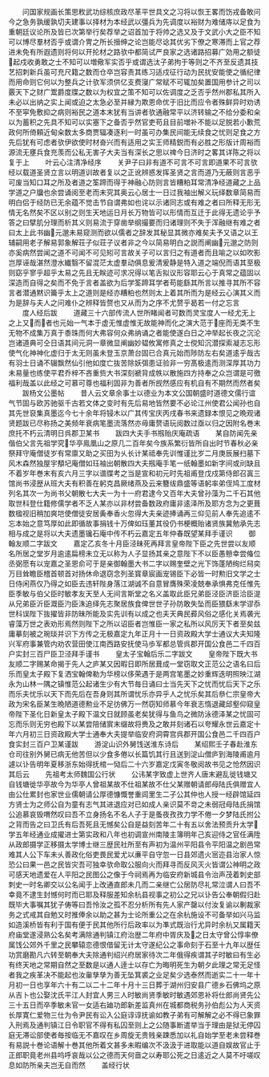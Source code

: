 <!-- { "loadSidebar": true } -->
　　问国家规画长策思敉武功综核庶政尽革平世具文之习将以恢王畧而饬戎备敢问今之急务孰缓孰切夫建事以择材为本经武以彊兵为先调度以裕财为难储庤以足食为重朝廷议论所及皆已次第举行矣荐举之诏首加于将帅之选又及于文武小大之臣不知可以博尽羣材否乎或谓介冑之所长搢绅之论岂能尽谂其优劣下僚之寒滞而上官之荐进未免有所遐遗则将何以开抡材之路欤中都简试严良家之选诸路招募广効用之额徒起戍收勇敢之士不知可以増儆军实否乎或谓选汰子弟拘于等则之不齐至反遗其技艺招刺新兵虽可充尺籍之数而仓卒岂容责其练习适戍征行动为民扰安能使之循纪律而用命则它何以为整兵之计欤军须供亿支费寖广常赋不可辄加矣置国用参计之司以覈天下之财广鬻爵度牒之数以为权宜之策不知可以佐调度之乏否乎然州郡私其所入未必以出纳之实上闻或迫之太急必至并縁为欺恩命优于旧比而应令者殊鲜异时劝诱不至寜免敷抑之病则裕民之道本末犹有当讲者欤通融常平以济转输之不给分委和籴以为蓄积之先具不知可以实塞下之备否乎然官吏苟且目前増补不能以足脱若小歉荒政何所倚頼近甸籴数太多商贾辐凑逐利一时虽可办集民间能无续食之忧则足食之方先后犹有可虑者欤伊欲使时材奋兴而有适用之实王师精鋭而有必胜之形版计周裕而源流无壅兵食充羡而公私无害子大夫当有深长之思以禆今日济时之畧其详陈之将以复于上
　　叶云心注清净经序
　　关尹子曰非有道不可言不可言即道果不可言欤经以载道圣贤立言以明道训故者复以之正讹辨惑发挥圣贤之言而道乃无蔽则言恶乎可废当知口耳之所及者道之筌蹄而得于神融心防则言皆糟粕耳常清净经道藏之上品学道之户牖也余尝诵阅至老而未究其奥云心居士一日过我袖出解义玩绎数章简易而明白侣于经防已无余蕴不觉击节自谓弗如也诧以示诸同志或有难之者曰所释无形无情无名然矣不区以别之则生天地运日月长万物皆可以形情而互迁于此得无遗论乎予答之曰擘肌分理而析其义则易流于穿凿举纲撮要而归诸理则不失于浑融继有难之者曰太上此书幽元邈未易窥测而欲以儒者之辞发其秘显其微亦难矣夫予又语之以王辅嗣用老子解易郭象解荘子似荘子议者非之今以简易明白之説而阐幽元邈之防则亦奚病然尝闻之道不可闻不可见矧可言故关子可以言归之有道者而且喻之以如吹影岂厚诬哉湛然澄水纎翳不留混茫太虚羣动俱息爰清爰静是特入道之端倪而语其至极则窈乎寥乎超乎太易之先且无眹迹可求况得以笔舌拟议形容耶云心于真常之蕴固以深造而自得之矣而不免于言者盖欲为后学筌蹄耳学者苟能繇其所言以推寻其所不容言者潜通黙识籥乎太上之道则是经亦糟粕也然则太上着其所而为是经云心演其义而为是辞与夫人之问难仆之辨释皆赘也又从而为之序不尤赘乎曷若一付之忘言
　　度人经后跋
　　道藏三十六部传流人世所睹闻者可数而灵宝度人一经尤无上之上又而者也元始一气本于虚无惟虚惟无故能神而化之演大范于座而无类不生无物不成集万真于黍珠而何大弗容何众弗纳诵之者能使遂白日之冲举起长夜之沉沦岂诸道典可仝日语其间元洞一章微显阐幽妙韫攸寓修真之士傥知沉潜探索凝志忘形使气化神神化虚归于太无则虽未登玉京萧台固已合真元始而陟防左右矣道逺乎哉古有羽士日诵不辍飘然仙引他如度亡抜苦除妖弭患证验非一穷髙极逺而测深厚其功力未易量也练使平君乔梓不吝重赀大书深刻褫背成帙以散施四方持奉之众岂谓是可徼福利哉盖以此经之可慕可尊也福利固非为善者所觊然感应有机自有不期然而然者矣
　　跋杨文公墨帖
　　昔人云文章余事士以德业为本文公国朝盛时道德文儒行谊气节固与欧苏驰驱千古若文体之变时有先后易地皆然要不必论江州使君公闻孙也自其先世裒集真墨迄今七十余年将锓木以广其传宝庆丙戌春书来遗録本恨见之晩观诸贤题跋已尽称扬之美频年衰病笔墨流落然亦毋庸赘语玩阅数过亟以归之因附名巻末庶托不朽云清明日呉郡卫某书
　　跋四大夫手书剏贻庆庵疏语
　　某自防闻先亲偕伯父言先祖学究华亭鳯凰山之原几二百年矣今族系繁衍皆所自出时节春秋必亲祭拜守庵僧徒岁有常廪又助之买田为乆长计某祗奉先训惟谨比岁二月庚辰展扫墓下风木森然独屋宇頺圮庵僧如珏袖出朝散四大夫剏庵手笔一纸翰墨如新字间或刓缺且不着岁年巻末有亥六月三字以谱牒考之当是宣和初元时先祖甫登戊戍第侍郎召寘三馆尚书浸歴从班大夫有积善在躬克昌厥绪燕及云来簪绂鼎盛等语躬率弟侄鸠工度材列名其次一为尚书父朝散七大夫一为十一府君逮今又百年大夫曾孙藻为二千石其他取世科登仕籍修儒学者不乏人某亦以非材尝备数政府庸非逺泽所及耶方念为之更葺数楹视旧稍加爽垲使僧徒安居夤奉香火忽得大夫亲迹捧诵再三仰见前人奉先追逺不忘本始之意笃厚如此即循故事捐钱十万俾如珏董其役仍书梗概贻诸贤族冀勉承先志相与成之是将以大夫遗墨镵石庵中传不朽云嘉定五年仲春既望某拜手谨识
　　御翰友顺二字跋文
　　嘉定乙亥冬十月臣泾昧死再拜言皇帝陛下臣之先世尝以友顺名所居之堂岁月逾逺扁榜未立无以称为人子显扬其亲之意陛下不以臣愚戅幸尝偹位丞弼愿有以宠嘉之圣恩俞可于是亲御翰墨大书二字以赐奎壁之光下饰蓬陋绚烂舄奕万目耸瞻臣稽首顿首对扬休命退窃念列圣寳章宸画宠锡臣下必皆一时勲旧文学之士日侍闲燕仅乃得之如臣去违轩陛身落江湖诚不自意冒膺殊荣凌兢奉承惧弗克任惟先臣季敏与伯父臣时敏孝友天至人无间言斯堂之名义盖取此臣兄弟臣泾臣济臣洽臣湜从兄弟臣沂臣溉臣汋臣洙追绎先志聚居族食俾世世子孙防敢失坠而臣猥繇末学谬忝世科误陛下抜擢皆非防昧所能及实先训有以成之也夫天典民彛风俗之感化关焉袭光睿藻万世之表劝形焉然则陛下之所以诏臣者岂惟臣一家之私所以风厉天下者至矣兹庸摹刻被之琬琰并识下方传之无极嘉定九年正月十一日资政殿大学士通议大夫知隆兴军府事兼管内劝农营田使江南西路安抚使马歩军都总管呉郡开国公食邑二千四百户实封三百尸臣卫泾拜手谨书
　　皇太子宝翰后乐二字跋文
　　皇帝陛下既大书友顺二字赐某命揭于先人之庐某又因暇日即所居葺成一堂窃取文正范公之语名曰后乐而皇太子殿下复洒宝翰俾勒为华榜以侈荣遇于是两宫笔墨之妙重辉迭明照映江湖永为山林一隅之镇惟范公起诸生少有大节毎日诵曰士当先天下之忧而忧后天下之乐而乐夫忧乐以天下而先后在吾身则其所谓忧乐亦异乎人之忧乐矣其后叅仁宗皇帝大政为宋名臣某生晩陋道德勲业不足彷佛万一然窃知师慕今年衰志惰退藏邱壑仰窥皇帝陛下圣化日新皇太子殿下温文日就顾虽老矣犹得与鱼鸟之微防泳德泽某之忧固可忘而乐则无穷也殿下以某尝陪储賔末缀故将赉及之敢并刻诸石以夸耀永世云嘉定十年六月初三日资政殿大学士通奉大夫提举临安府洞霄宫呉郡开国公食邑二千四百户食实封三百户卫某谨跋
　　游淀山识外舅饯送淮东诗后
　　某绍熙壬子春赴淮东仓司往别外舅已病无他苦但以少食多倦以长篇饥其行且送到淀山僧庐到海陵甫逾月遽以讣告明年夏移浙东始得抚棺一恸后二十六岁嘉定戊寅冬敬阅故书见之怆然因识其后云
　　先祖考太师魏国公行状
　　公讳某字致虚上世齐人唐末避乱徙钱塘又自钱塘徙华亭故今为华亭人曾祖某故不仕祖某故不仕父某赠朝请郎母陆氏俱赠宜人由公仕累封也家世业儒朝请公厚德慷慨誉重闾里生二子公其仲也人授一经辟馆延四方贤士为之师公自为童有志气其进退应对已如成人亲识莫不竒之未弱冠母陆氏捐馆公追慕哀毁喟然叹曰吾不立身扬名不名人子于是蚤夜孜孜力学不倦一夕梦陆氏拊公之背而告之曰卫氏有后吾死且无憾矣公自是益刻苦年二十有五以舍法预贡升太学学五年经通业成擢进士第实政和八年也初调宣州南陵主簿明年己亥迎侍之官任满陞从政郎摄学正移摄太学博士继三歴民社所至有声初为温州平阳县令平阳温之剧邑常难其人公下车未乆善政化俗吏畏民爱尤以亷平自守忽一日县郊遗火宻迩县治家人惊恐公曰果一邑之民皆灾吾可独幸欤命取公服向火而拜寻而反风灭火皆谓公神明之政可感天地遗爱在人平阳之民图公之像于今祠焉再为临安府新城县令治声茂着刺史部刺史一时名卿交以公名闻于上改通直郎未几而二亲继亡公居防尽礼常泣谓人曰吾不幸竟不逮生封憾何时而已耶及释服差知余杭县视事之初公之兄以讣告公奉朝假归赴既毕大事嘱其犹子俦等曰吾怜汝之孤不忍分析所有先人家产罄以付汝复谕以剸裁家务之式戒其自勉又时推俸余以助之甚为士论所重公之在余杭施设不可备举如兴马监如造溪桥皆有利于国有便于民其他所行后政率以为凖式既治行尤异时余杭又属籍天府庙堂遂浸熟公名矣考满除通判镇江府治歴二年府中胥庆及之日太守曾公惇率僚属饯公郊外千里之民攀辕恋德恨借留无计太守遂纪公之事命刻于石至十九年以歴任功赏磨勘凡六转至朝奉大夫除通判绍兴府居家待次二年俄得疾谓其子时敏曰有生必有终天地之常期自然之至数是以通人逹士以存亡为晦明死生为朝夕此理之常无足怪者我之疾革决不能起也汝軰孳孳为善无坠箕裘之业足矣少选泰然而逝实二十一年十月初一日也享年六十有二以二十二年十月十三日葬于湖州归安县广德乡石佛坞之原从吉卜也公娶沈氏平江人封宜人男三人时敏尚贤季敏时敏遇郊恩补将仕郎尚贤先公三十五日而卒季敏未官一女适右廸功郎新差监真州在城都商税务孙伯彪公为人天资长厚寛仁爱物三仕为令尹民有讼入公庭谆谆抚谕如教子弟有可解解之必不得已象罪入刑焉及通判镇江日令职官不得有私囚至则上之公随事断遣举当于理由是狱无停囚庭无滞讼部使者毎按临无不嘉叹在乡周旋无贵贱亲踈悉加以礼自始学至老未尝释巻有易説十巻论语解十巻其他所着文甚多未暇编次不汲汲于进取能以道自娱故官止于正郎职竟老州县呜呼哀哉以公之德而天何啬之以寿耶公死之日逺近之人莫不吁嗟叹息如防所亲夫岂无自而然
　　盖经行状
